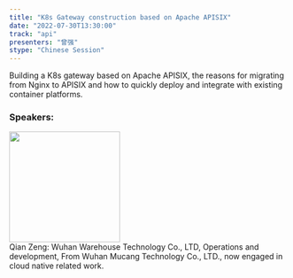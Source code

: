 ```yaml
---
title: "K8s Gateway construction based on Apache APISIX"
date: "2022-07-30T13:30:00"
track: "api"
presenters: "曾强"
stype: "Chinese Session"
---
```

Building a K8s gateway based on Apache APISIX, the reasons for migrating from Nginx to APISIX and how to quickly deploy and integrate with existing container platforms.

 ### Speakers: 
 <img src="images/speaker/1175.png" width="200" /><br>Qian Zeng: Wuhan Warehouse Technology Co., LTD, Operations and development, From Wuhan Mucang Technology Co., LTD., now engaged in cloud native related work.
